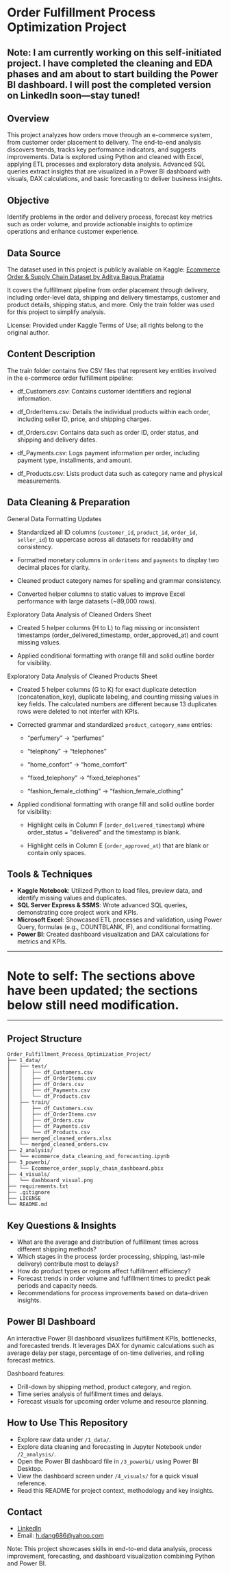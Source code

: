 # Order Fulfillment Process Optimization Project
## Note: I am currently working on this self-initiated project. I have completed the cleaning and EDA phases and am about to start building the Power BI dashboard. I will post the completed version on LinkedIn soon—stay tuned!

## Overview
This project analyzes how orders move through an e-commerce system, from customer order placement to delivery. The end-to-end analysis discovers trends, tracks key performance indicators, and suggests improvements. Data is explored using Python and cleaned with Excel, applying ETL processes and exploratory data analysis. Advanced SQL queries extract insights that are visualized in a Power BI dashboard with visuals, DAX calculations, and basic forecasting to deliver business insights.

## Objective
Identify problems in the order and delivery process, forecast key metrics such as order volume, and provide actionable insights to optimize operations and enhance customer experience.

## Data Source
The dataset used in this project is publicly available on Kaggle:
[Ecommerce Order & Supply Chain Dataset by Aditya Bagus Pratama](https://www.kaggle.com/datasets/bytadit/ecommerce-order-dataset/data)

It covers the fulfillment pipeline from order placement through delivery, including order-level data, shipping and delivery timestamps, customer and product details, shipping status, and more. Only the train folder was used for this project to simplify analysis.

License: Provided under Kaggle Terms of Use; all rights belong to the original author.


## Content Description
The train folder contains five CSV files that represent key entities involved in the e-commerce order fulfillment pipeline:

- df_Customers.csv: Contains customer identifiers and regional information.

- df_OrderItems.csv: Details the individual products within each order, including seller ID, price, and shipping charges.

- df_Orders.csv: Contains data such as order ID, order status, and shipping and delivery dates.

- df_Payments.csv: Logs payment information per order, including payment type, installments, and amount.

- df_Products.csv: Lists product data such as category name and physical measurements.



## Data Cleaning & Preparation
General Data Formatting Updates
- Standardized all ID columns (`customer_id`, `product_id`, `order_id`, `seller_id`) to uppercase across all datasets for readability and consistency.

- Formatted monetary columns in `orderitems` and `payments` to display two decimal places for clarity.

- Cleaned product category names for spelling and grammar consistency.

- Converted helper columns to static values to improve Excel performance with large datasets (~89,000 rows).

Exploratory Data Analysis of Cleaned Orders Sheet
- Created 5 helper columns (H to L) to flag missing or inconsistent timestamps (order_delivered_timestamp, order_approved_at) and count missing values.

- Applied conditional formatting with orange fill and solid outline border for visibility.

Exploratory Data Analysis of Cleaned Products Sheet
- Created 5 helper columns (G to K) for exact duplicate detection (concatenation_key), duplicate labeling, and counting missing values in key fields. The calculated numbers are different because 13 duplicates rows were deleted to not interfer with KPIs.

- Corrected grammar and standardized `product_category_name` entries:

  - “perfumery” → “perfumes”

  - “telephony” → “telephones”

  - “home_confort” → “home_comfort”

  - “fixed_telephony” → “fixed_telephones”

  - “fashion_female_clothing” → “fashion_female_clothing”

- Applied conditional formatting with orange fill and solid outline border for visibility:

  - Highlight cells in Column F (`order_delivered_timestamp`) where order_status = "delivered" and the timestamp is blank.

  - Highlight cells in Column E (`order_approved_at`) that are blank or contain only spaces.


## Tools & Techniques
- **Kaggle Notebook**: Utilized Python to load files, preview data, and identify missing values and duplicates.
- **SQL Server Express & SSMS**: Wrote advanced SQL queries, demonstrating core project work and KPIs.
- **Microsoft Excel**: Showcased ETL processes and validation, using Power Query, formulas (e.g., COUNTBLANK, IF), and conditional formatting.
- **Power BI**: Created dashboard visualization and DAX calculations for metrics and KPIs.

---
# Note to self: The sections above have been updated; the sections below still need modification.
---

## Project Structure
```
Order_Fulfillment_Process_Optimization_Project/
├── 1_data/
│   ├── test/
│   │   ├── df_Customers.csv
│   │   ├── df_OrderItems.csv
│   │   ├── df_Orders.csv
│   │   ├── df_Payments.csv
│   │   └── df_Products.csv
│   ├── train/
│   │   ├── df_Customers.csv
│   │   ├── df_OrderItems.csv
│   │   ├── df_Orders.csv
│   │   ├── df_Payments.csv
│   │   └── df_Products.csv
│   ├── merged_cleaned_orders.xlsx
│   └── merged_cleaned_orders.csv
├── 2_analysis/
│   └── ecommerce_data_cleaning_and_forecasting.ipynb
├── 3_powerbi/
│   └── Ecommerce_order_supply_chain_dashboard.pbix
├── 4_visuals/
│   └── dashboard_visual.png
├── requirements.txt
├── .gitignore
├── LICENSE
└── README.md
```

## Key Questions & Insights  
- What are the average and distribution of fulfillment times across different shipping methods?  
- Which stages in the process (order processing, shipping, last-mile delivery) contribute most to delays?  
- How do product types or regions affect fulfillment efficiency?  
- Forecast trends in order volume and fulfillment times to predict peak periods and capacity needs.  
- Recommendations for process improvements based on data-driven insights.

## Power BI Dashboard  
An interactive Power BI dashboard visualizes fulfillment KPIs, bottlenecks, and forecasted trends. It leverages DAX for dynamic calculations such as average delay per stage, percentage of on-time deliveries, and rolling forecast metrics.

Dashboard features:
- Drill-down by shipping method, product category, and region.
- Time series analysis of fulfillment times and delays.
- Forecast visuals for upcoming order volume and resource planning.

## How to Use This Repository
- Explore raw data under `/1_data/`.
- Explore data cleaning and forecasting in Jupyter Notebook under `/2_analysis/`.
- Open the Power BI dashboard file in `/3_powerbi/` using Power BI Desktop.
- View the dashboard screen under `/4_visuals/` for a quick visual reference.
- Read this README for project context, methodology and key insights.

## Contact
- [LinkedIn](https://www.linkedin.com/in/hai-dang316)
- Email: h.dang686@yahoo.com

Note: This project showcases skills in end-to-end data analysis, process improvement, forecasting, and dashboard visualization combining Python and Power BI.
